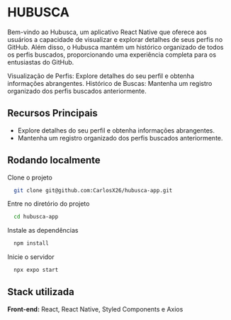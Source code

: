 
# HUBUSCA

Bem-vindo ao Hubusca, um aplicativo React Native que oferece aos usuários a capacidade de visualizar e explorar detalhes de seus perfis no GitHub. Além disso, o Hubusca mantém um histórico organizado de todos os perfis buscados, proporcionando uma experiência completa para os entusiastas do GitHub.


Visualização de Perfis: Explore detalhes do seu perfil e obtenha informações abrangentes.
Histórico de Buscas: Mantenha um registro organizado dos perfis buscados anteriormente.



## Recursos Principais

- Explore detalhes do seu perfil e obtenha informações abrangentes.
- Mantenha um registro organizado dos perfis buscados anteriormente.


## Rodando localmente

Clone o projeto

```bash
  git clone git@github.com:CarlosX26/hubusca-app.git
```

Entre no diretório do projeto

```bash
  cd hubusca-app
```

Instale as dependências

```bash
  npm install
```

Inicie o servidor

```bash
  npx expo start
```


## Stack utilizada

**Front-end:** React, React Native, Styled Components e Axios

